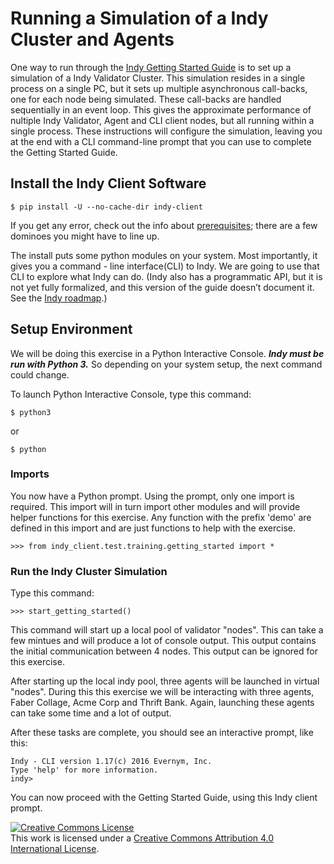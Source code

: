 # Running a Simulation of a Indy Cluster and Agents
One way to run through the [Indy Getting Started Guide](https://github.com/hyperledger/indy-node/blob/stable/getting-started.md) is to set up a simulation of a Indy Validator Cluster.  This simulation resides in a single process on a single PC, but it sets up multiple asynchronous call-backs, one for each node being simulated.  These call-backs are handled sequentially in an event loop.  This gives the approximate performance of nultiple Indy Validator, Agent and CLI client nodes, but all running within a single process.  These instructions will configure the simulation, leaving you at the end with a CLI command-line prompt that you can use to complete the Getting Started Guide.

## Install the Indy Client Software

```
$ pip install -U --no-cache-dir indy-client
```

If you get any error, check out the info about [prerequisites](setup-dev.md); there are a few dominoes you might have to line up.


The install puts some python modules on your system. Most importantly, it gives you a command - line interface(CLI) to Indy. We are going to use that CLI to explore what Indy can do. (Indy also has a programmatic API, but it is not yet fully formalized, and this version of the guide doesn’t document it. See the [Indy roadmap](https://github.com/hyperledger/indy/wiki/Roadmap).)

## Setup Environment
We will be doing this exercise in a Python Interactive Console. **_Indy must be run with Python 3._** So depending on your system setup, the next command could change.

To launch Python Interactive Console, type this command:

```
$ python3
```
or
```
$ python
```

### Imports
You now have a Python prompt.  Using the prompt, only one import is required. This import will in turn import other modules and will provide helper functions for this exercise.  Any function with the prefix 'demo' are defined in this import and are just functions to help with the exercise.

```
>>> from indy_client.test.training.getting_started import *
```

### Run the Indy Cluster Simulation

Type this command:

```
>>> start_getting_started()
```

This command will start up a local pool of validator "nodes". This can take a few mintues and will produce a lot of console
output. This output contains the initial communication between 4 nodes. This output can be ignored for this exercise.

After starting up the local indy pool, three agents will be launched in virtual "nodes". During this this exercise we will be interacting
with three agents, Faber Collage, Acme Corp and Thrift Bank. Again, launching these agents can take some time and a lot of
output.

After these tasks are complete, you should see an interactive prompt, like this:

```
Indy - CLI version 1.17(c) 2016 Evernym, Inc.
Type 'help' for more information.
indy>
```
You can now proceed with the Getting Started Guide, using this Indy client prompt.

<a rel="license" href="http://creativecommons.org/licenses/by/4.0/"><img alt="Creative Commons License" style="border-width:0" src="https://i.creativecommons.org/l/by/4.0/88x31.png" /></a><br />This work is licensed under a <a rel="license" href="http://creativecommons.org/licenses/by/4.0/">Creative Commons Attribution 4.0 International License</a>.